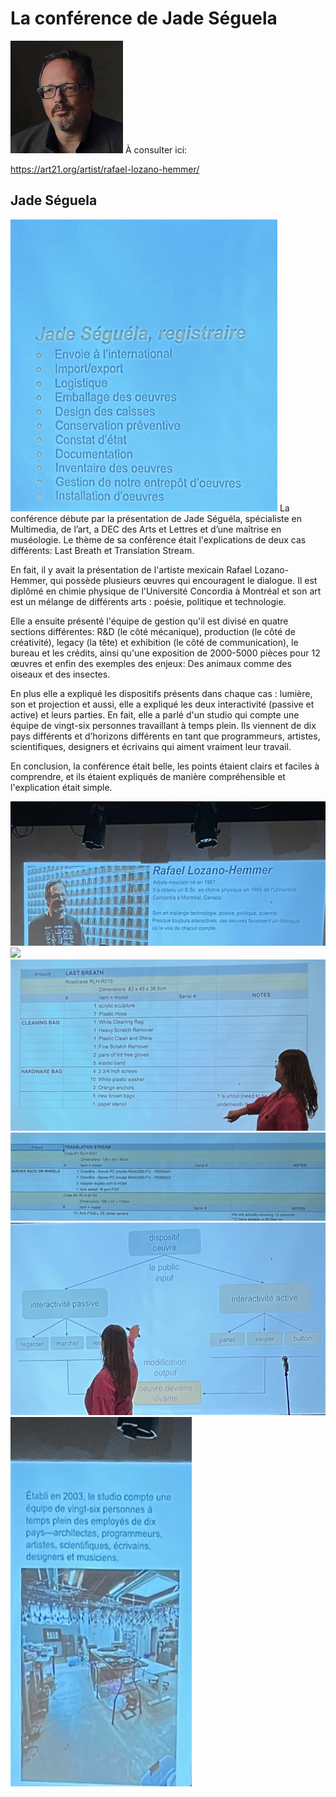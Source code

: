 # La conférence de Jade Séguela

<img src="/TP4_Conference_Compte-rendu/media/Rafael Lozano-Hemmer.jpg"> 
À consulter ici:

<https://art21.org/artist/rafael-lozano-hemmer/>

## **Jade Séguela**
<img src="/TP4_Conference_Compte-rendu/media/Jade.png"> 
La conférence débute par la présentation de Jade Séguéla, spécialiste en Multimedia, de l’art, a DEC des Arts et Lettres et d’une maîtrise en muséologie. Le thème de sa conférence était l'explications de deux cas différents: Last Breath et Translation Stream.


En fait, il y avait la présentation de l'artiste mexicain Rafael Lozano-Hemmer, qui possède plusieurs œuvres qui encouragent le dialogue. Il est diplômé en chimie physique de l'Université Concordia à Montréal et son art est un mélange de différents arts : poésie, politique et technologie.

Elle a ensuite présenté l'équipe de gestion qu'il est divisé en quatre sections différentes: R&D (le côté mécanique), production (le côté de créativité), legacy (la tête) et exhibition (le côté de communication), le bureau et les crédits, ainsi qu'une exposition de 2000-5000 pièces pour 12 œuvres et enfin des exemples des enjeux: Des animaux comme des oiseaux et des insectes.

En plus elle a expliqué les dispositifs présents dans chaque cas : lumière, son et projection et aussi, elle a expliqué les deux interactivité (passive et active) et leurs parties.
En fait, elle a parlé d'un studio qui compte une équipe de vingt-six personnes travaillant à temps plein. Ils viennent de dix pays différents et d’horizons différents en tant que programmeurs, artistes, scientifiques, designers et écrivains qui aiment vraiment leur travail.

En conclusion, la conférence était belle, les points étaient clairs et faciles à comprendre, et ils étaient expliqués de manière compréhensible et l'explication était simple.

<img src="/TP4_Conference_Compte-rendu/media/Rafael.png"> 
<img src="/TP4_Conference_Compte-rendu/media/Équipe.png"> 
<img src="/TP4_Conference_Compte-rendu/media/3Cas1.png"> 
<img src="/TP4_Conference_Compte-rendu/media/2Cas2.png"> 
<img src="/TP4_Conference_Compte-rendu/media/Oeuvre.png">
<img src="/TP4_Conference_Compte-rendu/media/Studio1.png"> 
